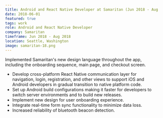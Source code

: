 ```yaml
---
title: Android and React Native Developer at Samaritan (Jun 2018 - Aug 2018)
date: 2018-06-01
featured: true
tags: work
role: Android and React Native Developer
company: Samaritan
timeframe: Jun 2018 - Aug 2018
location: Seattle, Washington
image: samaritan-18.png
---
```

Implemented Samaritan's new design language throughout the app, including the onboarding sequence, main page, and checkout screen.

- Develop cross-platform React Native communication layer for navigation, login, registration, and other views to support iOS and Android developers in gradual transition to native platform code.
- Set up Android build configurations making it faster for developers to switch server environments and to build new releases.
- Implement new design for user onboarding experience.
- Integrate real-time form sync functionality to minimize data loss.
- Increased reliability of bluetooth beacon detection.